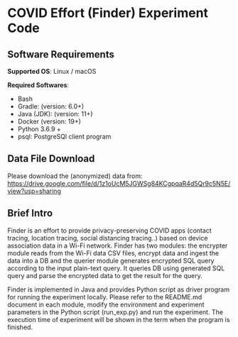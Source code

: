 # COVID Effort (Finder) Experiment Code

## Software Requirements

**Supported OS**: Linux / macOS

**Required Softwares**:

- Bash
- Gradle: (version: 6.0+)
- Java (JDK): (version: 11+)
- Docker (version: 19+)
- Python 3.6.9 + 
- psql: PostgreSQl client program

## Data File Download
Please download the (anonymized) data from:  https://drive.google.com/file/d/1z1oUcM5JGWSg84KCgpqaR4d5Qr9c5N5E/view?usp=sharing


## Brief Intro

Finder is an effort to provide privacy-preserving COVID apps (contact tracing, location tracing, social distancing tracing..) based on device association data in a Wi-Fi network. Finder has two modules: the encrypter module reads from the Wi-Fi data CSV files, encrypt data and ingest the data into a DB and the querier module generates encrypted SQL query according to the input plain-text query. It queries DB using generated SQL query and parse the encrypted data to get the result for the query. 

Finder is implemented in Java and provides Python script as driver program for running the experiment locally. Please refer to the README.md document in each module, modify the environment and experiment parameters in the Python script (run_exp.py) and run the experiment. The execution time of experiment will be shown in the term when the program is finished.



